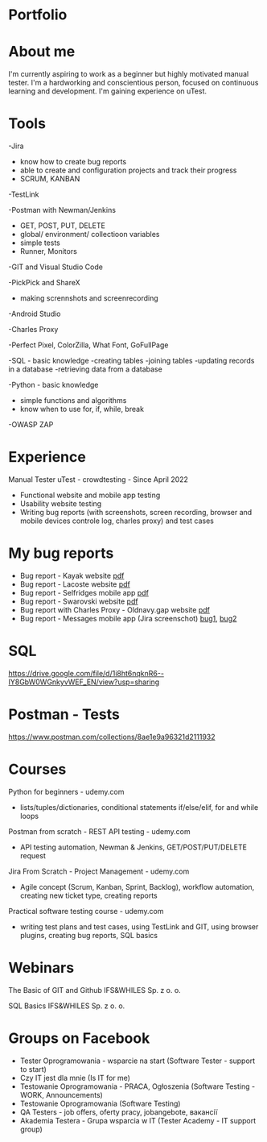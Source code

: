 # Portfolio
# About me
I'm currently aspiring to work as a beginner but highly motivated
manual tester. I'm a hardworking and conscientious person, focused on continuous
learning and development. I'm gaining experience on uTest.
# Tools
-Jira
- know how to create bug reports
- able to create and configuration projects and track their progress
- SCRUM, KANBAN

-TestLink

-Postman with Newman/Jenkins
- GET, POST, PUT, DELETE
- global/ environment/ collectioon variables
- simple tests
- Runner, Monitors

-GIT and Visual Studio Code

-PickPick and ShareX
- making scrennshots and screenrecording

-Android Studio

-Charles Proxy

-Perfect Pixel, ColorZilla, What
Font, GoFullPage

-SQL - basic knowledge
-creating tables
-joining tables
-updating records in a database
-retrieving data from a database

-Python - basic knowledge
- simple functions and algorithms
- know when to use for, if, while, break

-OWASP ZAP
# Experience
Manual Tester
uTest - crowdtesting - Since April 2022
- Functional website and mobile app testing
- Usability website testing
- Writing bug reports (with screenshots, screen recording, browser and mobile devices
controle log, charles proxy) and test cases
# My bug reports
* Bug report - Kayak website 
[pdf](https://drive.google.com/file/d/1R2WAEwnIrOySw3fqBXnmdPhR79WZpV-c/view?usp=sharing)
* Bug report - Lacoste website
[pdf](https://drive.google.com/file/d/1jfrs7YND2V5eNrS_-rnepCadKoPgkHdK/view?usp=sharing)
* Bug report - Selfridges mobile app
[pdf](https://drive.google.com/file/d/1HDKOhw99Egfat3EcSjbpoYZ3rVxLp3kh/view?usp=sharing)
* Bug report - Swarovski website
[pdf](https://drive.google.com/file/d/1QYLBQhhMLtLOZfO0nwTGr3tFQT1GzmMd/view?usp=sharing)
* Bug report with Charles Proxy - Oldnavy.gap website
[pdf](https://drive.google.com/file/d/1zV2f7MLYpiRVQUM_Vs3qeUabOek8p2LC/view?usp=sharing)
* Bug report - Messages mobile app (Jira screenschot)
[bug1](https://drive.google.com/file/d/1VssJok2_bIwztC4vdKVZc5a6hQSbxTZk/view?usp=sharing),
[bug2](https://drive.google.com/file/d/1Qn7jmUJ-ADWdDkk14MnVQFJSoocc24P7/view?usp=sharing)

# SQL
https://drive.google.com/file/d/1i8ht6nqknR6--IY8GbW0WGnkyvWEF_EN/view?usp=sharing
# Postman - Tests
https://www.postman.com/collections/8ae1e9a96321d2111932
# Courses
Python for beginners - udemy.com 
- lists/tuples/dictionaries, conditional statements if/else/elif, for and while loops 

Postman from scratch - REST API testing - udemy.com 
- API testing automation, Newman & Jenkins, GET/POST/PUT/DELETE request

Jira From Scratch - Project Management - udemy.com
- Agile concept (Scrum, Kanban, Sprint, Backlog), workflow automation, creating new
ticket type, creating reports

Practical software testing course - udemy.com 
- writing test plans and test cases, using TestLink and GIT, using browser plugins,
creating bug reports, SQL basics
# Webinars
The Basic of GIT and Github
IFS&WHILES Sp. z o. o. 

SQL Basics
IFS&WHILES Sp. z o. o.
# Groups on Facebook
- Tester Oprogramowania - wsparcie na start (Software Tester - support to start)
- Czy IT jest dla mnie (Is IT for me)
- Testowanie Oprogramowania - PRACA, Ogłoszenia (Software Testing - WORK, Announcements)
- Testowanie Oprogramowania (Software Testing)
- QA Testers - job offers, oferty pracy, jobangebote, вакансії
- Akademia Testera - Grupa wsparcia w IT (Tester Academy - IT support group)
